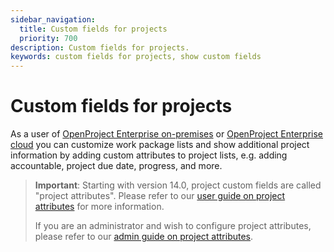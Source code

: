 ```yaml
---
sidebar_navigation:
  title: Custom fields for projects
  priority: 700
description: Custom fields for projects.
keywords: custom fields for projects, show custom fields
---
```

# Custom fields for projects

As a user of [OpenProject Enterprise on-premises](https://www.openproject.org/enterprise-edition/) or [OpenProject Enterprise cloud](https://www.openproject.org/enterprise-edition/#hosting-options) you can customize work package lists and show additional project information by adding custom attributes to project lists, e.g. adding accountable, project due date, progress, and more.

>**Important**: Starting with version 14.0, project custom fields are called "project attributes". Please refer to our [user guide on project attributes](../../../user-guide/project-overview) for more information. 
>
>If you are an administrator and wish to configure project attributes, please refer to our [admin guide on project attributes](../../projects/project-attributes).